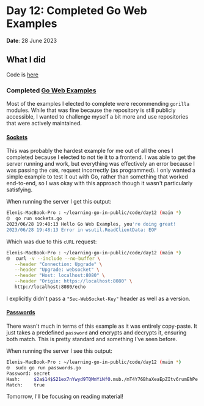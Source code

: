 # Day 12: Completed Go Web Examples

**Date**: 28 June 2023

## What I did

Code is [here]

### Completed [Go Web Examples]

Most of the examples I elected to complete were recommending `gorilla` modules.
While that was fine because the repository is still publicly accessible, I
wanted to challenge myself a bit more and use repositories that were actively
maintained.

#### [Sockets]

This was probably the hardest example for me out of all the ones I completed
because I elected to not tie it to a frontend. I was able to get the server
running and work, but everything was effectively an error because I was passing
the `cURL` request incorrectly (as programmed). I only wanted a simple example
to test it out with Go, rather than something that worked end-to-end, so I was
okay with this approach though it wasn't particularly satisfying.

When running the server I get this output:

```bash
Elenis-MacBook-Pro : ~/learning-go-in-public/code/day12 (main *)
🤓  go run sockets.go
2023/06/28 19:48:13 Hello Go Web Examples, you're doing great!
2023/06/28 19:48:13 Error in wsutil.ReadClientData: EOF
```

Which was due to this `cURL` request:

```bash
Elenis-MacBook-Pro : ~/learning-go-in-public/code/day12 (main *)
🤓  curl -v --include --no-buffer \
   --header "Connection: Upgrade" \
   --header "Upgrade: websocket" \
   --header "Host: localhost:8080" \
   --header "Origin: https://localhost:8080" \
   http://localhost:8080/echo
```

I explicitly didn't pass a `"Sec-WebSocket-Key"` header as well as a version.

#### [Passwords]

There wasn't much in terms of this example as it was entirely copy-paste. It
just takes a predefined `password` and encrypts and decrypts it, ensuring both
match. This is pretty standard and something I've seen before.

When running the server I see this output:

```bash
Elenis-MacBook-Pro : ~/learning-go-in-public/code/day12 (main *)
🤓  sudo go run passwords.go
Password: secret
Hash:     $2a$14$S21ex7nYwyd9TQMmYiNfO.mub./mT4Y76BhaXeaEpZItv6rumEhPe
Match:    true
```

Tomorrow, I'll be focusing on reading material!

[here]: ../code/day12
[go web examples]: https://gowebexamples.com/
[sockets]: https://gowebexamples.com/websockets/
[passwords]: https://gowebexamples.com/password-hashing/
